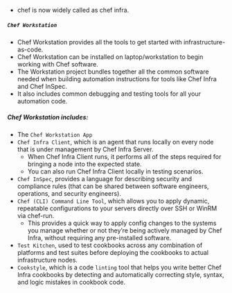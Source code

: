  - chef is now widely called as chef infra.
 
##### `Chef Workstation`
 - Chef Workstation provides all the tools to get started with infrastructure-as-code. 
 - Chef Workstation can be installed on laptop/workstation to begin working with Chef software.
 - The Workstation project bundles together all the common software needed when building automation instructions for tools like Chef Infra and Chef InSpec. 
 - It also includes common debugging and testing tools for all your automation code. 

##### Chef Workstation includes:
 - The `Chef Workstation App`
 - `Chef Infra Client`, which is an agent that runs locally on every node that is under management by Chef Infra Server. 
     - When Chef Infra Client runs, it performs all of the steps required for bringing a node into the expected state. 
     - You can also run Chef Infra Client locally in testing scenarios.
 - `Chef InSpec`, provides a language for describing security and compliance rules (that can be shared between software engineers, operations, and security engineers).
 - `Chef (CLI) Command Line Tool`, which allows you to apply dynamic, repeatable configurations to your servers directly over SSH or WinRM via chef-run. 
     - This provides a quick way to apply config changes to the systems you manage whether or not they’re being actively managed by Chef Infra, without requiring any pre-installed software.
 - `Test Kitchen`, used to test cookbooks across any combination of platforms and test suites before deploying the cookbooks to actual infrastructure nodes.
 - `Cookstyle`, which is a code `linting` tool that helps you write better Chef Infra cookbooks by detecting and automatically correcting style, syntax, and logic mistakes in cookbook code.
 
